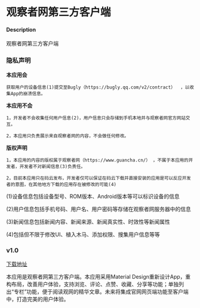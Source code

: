 # 观察者网第三方客户端

#### Description
观察者网第三方客户端

### 隐私声明
 **本应用会** 

    获取用户的设备信息(1)提交至Bugly（https://bugly.qq.com/v2/contract）  ，以收集App的崩溃信息。
 
**本应用不会** 

    1，开发者不会收集任何用户信息(2)，用户信息只会存储到手机本地并与观察者网官方网站交互。

    2，本应用只负责展示来自观察者网的内容，不会做任何修改。

 **版权声明** 

    1，本应用的内容的版权属于观察者网（https://www.guancha.cn/） ，不属于本应用的开发者，开发者不对新闻信息(3)负责任。

    2，目前本应用只在码云发布，开发者仅可以保证在码云下载并直接安装的应用是可以反应开发者的意图，在其他地方下载的应用存在被修改的可能(4)


(1)设备信息包括设备型号、ROM版本、Android版本等可以标识设备的信息

(2)用户信息包括手机号码、用户名、用户密码等存储在观察者网服务器中的信息

(3)新闻信息包括新闻内容、新闻来源、新闻真实性、时效性等新闻属性

(4)包括但不限于修改UI、植入木马、添加权限、搜集用户信息等等


### v1.0
[下载地址](http://[输入链接说明](https://gitee.com/lizhenxin/ApkStore/raw/master/guancha-1.0-release.apk))

本应用是观察者网第三方客户端。本应用采用Material Design重新设计App，重构布局，改善用户体验，支持浏览、评论、点赞、收藏、分享等功能；单独列出“专栏”功能，便于阅读观网的精华文章。未来将集成官网网页端功能至客户端中，打造完美的用户体验。
